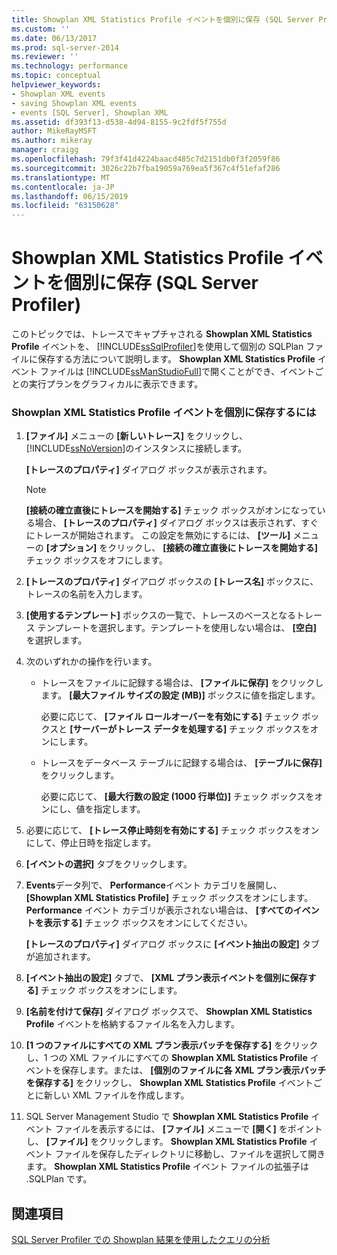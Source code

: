 ```yaml
---
title: Showplan XML Statistics Profile イベントを個別に保存 (SQL Server Profiler) | Microsoft Docs
ms.custom: ''
ms.date: 06/13/2017
ms.prod: sql-server-2014
ms.reviewer: ''
ms.technology: performance
ms.topic: conceptual
helpviewer_keywords:
- Showplan XML events
- saving Showplan XML events
- events [SQL Server], Showplan XML
ms.assetid: df393f13-d538-4d94-8155-9c2fdf5f755d
author: MikeRayMSFT
ms.author: mikeray
manager: craigg
ms.openlocfilehash: 79f3f41d4224baacd485c7d2151db0f3f2059f86
ms.sourcegitcommit: 3026c22b7fba19059a769ea5f367c4f51efaf286
ms.translationtype: MT
ms.contentlocale: ja-JP
ms.lasthandoff: 06/15/2019
ms.locfileid: "63150628"
---
```

# <a name="save-showplan-xml-statistics-profile-events-separately-sql-server-profiler"></a>Showplan XML Statistics Profile イベントを個別に保存 (SQL Server Profiler)
  このトピックでは、トレースでキャプチャされる **Showplan XML Statistics Profile** イベントを、 [!INCLUDE[ssSqlProfiler](../../includes/sssqlprofiler-md.md)]を使用して個別の SQLPlan ファイルに保存する方法について説明します。 **Showplan XML Statistics Profile** イベント ファイルは [!INCLUDE[ssManStudioFull](../../includes/ssmanstudiofull-md.md)]で開くことができ、イベントごとの実行プランをグラフィカルに表示できます。  
  
### <a name="to-save-showplan-xml-statistics-events-separately"></a>Showplan XML Statistics Profile イベントを個別に保存するには  
  
1.  **[ファイル]** メニューの **[新しいトレース]** をクリックし、 [!INCLUDE[ssNoVersion](../../includes/ssnoversion-md.md)]のインスタンスに接続します。  
  
     **[トレースのプロパティ]** ダイアログ ボックスが表示されます。  
  
    > [!NOTE]  
    >  **[接続の確立直後にトレースを開始する]** チェック ボックスがオンになっている場合、 **[トレースのプロパティ]** ダイアログ ボックスは表示されず、すぐにトレースが開始されます。 この設定を無効にするには、 **[ツール]** メニューの **[オプション]** をクリックし、 **[接続の確立直後にトレースを開始する]** チェック ボックスをオフにします。  
  
2.  **[トレースのプロパティ]** ダイアログ ボックスの **[トレース名]** ボックスに、トレースの名前を入力します。  
  
3.  **[使用するテンプレート]** ボックスの一覧で、トレースのベースとなるトレース テンプレートを選択します。テンプレートを使用しない場合は、 **[空白]** を選択します。  
  
4.  次のいずれかの操作を行います。  
  
    -   トレースをファイルに記録する場合は、 **[ファイルに保存]** をクリックします。 **[最大ファイル サイズの設定 (MB)]** ボックスに値を指定します。  
  
         必要に応じて、 **[ファイル ロールオーバーを有効にする]** チェック ボックスと **[サーバーがトレース データを処理する]** チェック ボックスをオンにします。  
  
    -   トレースをデータベース テーブルに記録する場合は、 **[テーブルに保存]** をクリックします。  
  
         必要に応じて、 **[最大行数の設定 (1000 行単位)]** チェック ボックスをオンにし、値を指定します。  
  
5.  必要に応じて、 **[トレース停止時刻を有効にする]** チェック ボックスをオンにして、停止日時を指定します。  
  
6.  **[イベントの選択]** タブをクリックします。  
  
7.  **Events**データ列で、 **Performance**イベント カテゴリを展開し、 **[Showplan XML Statistics Profile]** チェック ボックスをオンにします。 **Performance** イベント カテゴリが表示されない場合は、 **[すべてのイベントを表示する]** チェック ボックスをオンにしてください。  
  
     **[トレースのプロパティ]** ダイアログ ボックスに **[イベント抽出の設定]** タブが追加されます。  
  
8.  **[イベント抽出の設定]** タブで、 **[XML プラン表示イベントを個別に保存する]** チェック ボックスをオンにします。  
  
9. **[名前を付けて保存]** ダイアログ ボックスで、 **Showplan XML Statistics Profile** イベントを格納するファイル名を入力します。  
  
10. **[1 つのファイルにすべての XML プラン表示バッチを保存する]** をクリックし、1 つの XML ファイルにすべての **Showplan XML Statistics Profile** イベントを保存します。または、 **[個別のファイルに各 XML プラン表示バッチを保存する]** をクリックし、 **Showplan XML Statistics Profile** イベントごとに新しい XML ファイルを作成します。  
  
11. SQL Server Management Studio で **Showplan XML Statistics Profile** イベント ファイルを表示するには、 **[ファイル]** メニューで **[開く]** をポイントし、 **[ファイル]** をクリックします。 **Showplan XML Statistics Profile** イベント ファイルを保存したディレクトリに移動し、ファイルを選択して開きます。 **Showplan XML Statistics Profile** イベント ファイルの拡張子は .SQLPlan です。  
  
## <a name="see-also"></a>関連項目  
 [SQL Server Profiler での Showplan 結果を使用したクエリの分析](../../tools/sql-server-profiler/analyze-queries-with-showplan-results-in-sql-server-profiler.md)  
  
  
